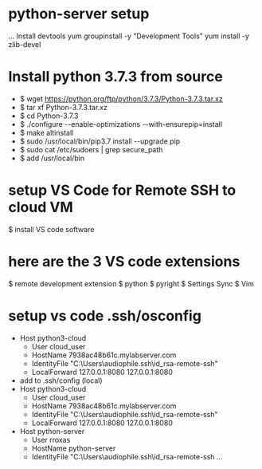 # python-server setup
...
Install devtools 
yum groupinstall -y "Development Tools"
yum install -y zlib-devel

# Install python 3.7.3 from source 

- $ wget https://python.org/ftp/python/3.7.3/Python-3.7.3.tar.xz
- $ tar xf Python-3.7.3.tar.xz 
- $ cd Python-3.7.3
- $ ./configure --enable-optimizations --with-ensurepip=install
- $ make altinstall  
- $ sudo /usr/local/bin/pip3.7 install --upgrade pip
- $ sudo cat /etc/sudoers | grep secure_path
- $ add /usr/local/bin

# setup VS Code for Remote SSH to cloud VM

$ install VS code software 
# here are the 3 VS code extensions

$ remote development extension
$ python
$ pyright
$ Settings Sync
$ Vim

# setup vs code .ssh/osconfig 
- Host python3-cloud
  - User cloud_user
  - HostName 7938ac48b61c.mylabserver.com
  - IdentityFile "C:\Users\audiophile\.ssh\id_rsa-remote-ssh"
  - LocalForward 127.0.0.1:8080 127.0.0.1:8080
- add to .ssh/config (local)
- Host python3-cloud
  - User cloud_user
  - HostName 7938ac48b61c.mylabserver.com
  - IdentityFile "C:\Users\audiophile\.ssh\id_rsa-remote-ssh"
  - LocalForward 127.0.0.1:8080 127.0.0.1:8080
- Host python-server
  - User rroxas
  - HostName python-server
  - IdentityFile "C:\Users\audiophile\.ssh\id_rsa-remote-ssh
...